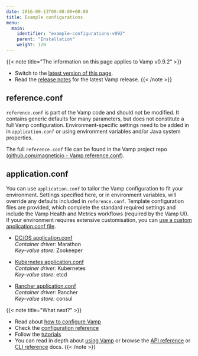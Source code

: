 ```yaml
---
date: 2016-09-13T09:00:00+00:00
title: Example configurations
menu:
  main:
    identifier: "example-configurations-v092"
    parent: "Installation"
    weight: 120
---
```


{{< note title="The information on this page applies to Vamp v0.9.2" >}}

* Switch to the [latest version of this page](/documentation/installation/example-configurations).
* Read the [release notes](/documentation/release-notes/latest) for the latest Vamp release.
{{< /note >}}


## reference.conf
`reference.conf` is part of the Vamp code and should not be modified. It contains generic defaults for many parameters, but does not constitute a full Vamp configuration. Environment-specific settings need to be added in in `application.conf` or using environment variables and/or Java system properties.  

The full `reference.conf` file can be found in the Vamp project repo ([github.com/magneticio - Vamp reference.conf](https://github.com/magneticio/vamp/blob/master/bootstrap/src/main/resources/reference.conf)).

## application.conf
You can use `application.conf` to tailor the Vamp configuration to fit your environment. Settings specified here, or in environment variables, will override any defaults included in `reference.conf`. Template configuration files are provided, which complete the standard required settings and include the Vamp Health and Metrics workflows (required by the Vamp UI).  If your environment requires extensive customisation, you can [use a custom application.conf file](/documentation/installation/v0.9.2/configure-vamp/#use-a-custom-application-conf-file).


* [DC/OS application.conf](https://github.com/magneticio/vamp-docker-images/blob/master/vamp-dcos/application.conf)  
  _Container driver:_ Marathon  
  _Key-value store:_ Zookeeper

  
* [Kubernetes application.conf](https://github.com/magneticio/vamp-docker-images/blob/master/vamp-kubernetes/application.conf)  
  _Container driver:_ Kubernetes  
  _Key-value store:_ etcd
  
* [Rancher application.conf](https://github.com/magneticio/vamp-docker-images/blob/master/vamp-rancher/application.conf)  
  _Container driver:_ Rancher  
  _Key-value store:_ consul


{{< note title="What next?" >}}
* Read about [how to configure Vamp](documentation/installation/v0.9.2/configure-vamp)
* Check the [configuration reference](documentation/installation/configuration-reference)
* Follow the [tutorials](/documentation/tutorials/overview)
* You can read in depth about [using Vamp](/documentation/using-vamp/artifacts/) or browse the [API reference](/documentation/api/api-reference/) or [CLI reference](/documentation/cli/cli-reference/) docs.
{{< /note >}}
